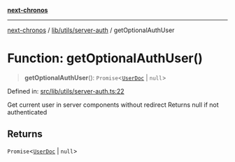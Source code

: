 [**next-chronos**](../../../../README.md)

***

[next-chronos](../../../../README.md) / [lib/utils/server-auth](../README.md) / getOptionalAuthUser

# Function: getOptionalAuthUser()

> **getOptionalAuthUser**(): `Promise`\<[`UserDoc`](../../../mongoose/models/user/type-aliases/UserDoc.md) \| `null`\>

Defined in: [src/lib/utils/server-auth.ts:22](https://github.com/Bababum95/next-chronos/blob/41860730c8dd12c16699269e1eee86402c8d1a9f/src/lib/utils/server-auth.ts#L22)

Get current user in server components without redirect
Returns null if not authenticated

## Returns

`Promise`\<[`UserDoc`](../../../mongoose/models/user/type-aliases/UserDoc.md) \| `null`\>
